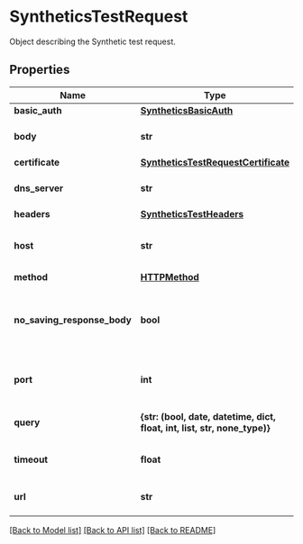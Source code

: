 # SyntheticsTestRequest

Object describing the Synthetic test request.

## Properties
Name | Type | Description | Notes
------------ | ------------- | ------------- | -------------
**basic_auth** | [**SyntheticsBasicAuth**](SyntheticsBasicAuth.md) |  | [optional] 
**body** | **str** | Body to include in the test. | [optional] 
**certificate** | [**SyntheticsTestRequestCertificate**](SyntheticsTestRequestCertificate.md) |  | [optional] 
**dns_server** | **str** | DNS server to use for DNS tests. | [optional] 
**headers** | [**SyntheticsTestHeaders**](SyntheticsTestHeaders.md) |  | [optional] 
**host** | **str** | Host name to perform the test with. | [optional] 
**method** | [**HTTPMethod**](HTTPMethod.md) |  | [optional] 
**no_saving_response_body** | **bool** | Determines whether or not to save the response body. | [optional] 
**port** | **int** | Port to use when performing the test. | [optional] 
**query** | **{str: (bool, date, datetime, dict, float, int, list, str, none_type)}** | Query to use for the test. | [optional] 
**timeout** | **float** | Timeout in seconds for the test. | [optional] 
**url** | **str** | URL to perform the test with. | [optional] 

[[Back to Model list]](README.md#documentation-for-models) [[Back to API list]](README.md#documentation-for-api-endpoints) [[Back to README]](README.md)


